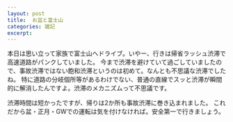 ```yaml
---
layout: post
title:  お盆と富士山
categories: 雑記
excerpt: 
---
```

本日は思い立って家族で富士山へドライブ。いやー、行きは帰省ラッシュ渋滞で高速道路がパンクしていました。
今まで渋滞を避けていて過ごしていましたので、事故渋滞ではない飽和渋滞というのは初めて。なんとも不思議な渋滞でしたね。
特に道路の分岐個所等があるわけでない、普通の直線でスッと渋滞が瞬間的に解消したんですよ。渋滞のメカニズムって不思議です。

渋滞時間は短かったですが、帰りは2か所も事故渋滞に巻き込まれました。
これだから盆・正月・GWでの運転は気を付けなければ。安全第一で行きましょう。